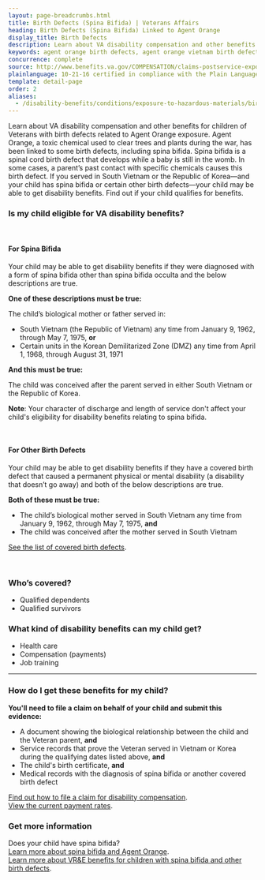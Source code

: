 ```yaml
---
layout: page-breadcrumbs.html
title: Birth Defects (Spina Bifida) | Veterans Affairs
heading: Birth Defects (Spina Bifida) Linked to Agent Orange
display_title: Birth Defects
description: Learn about VA disability compensation and other benefits for children of Veterans with birth defects related to Agent Orange exposure. If you served in South Vietnam or the Republic of Korea, and your child has spina bifida or certain other birth defects, find out if they qualify for benefits.
keywords: agent orange birth defects, agent orange vietnam birth defects, vietnam war birth defects, spina bifida and agent orange, spina bifida agent orange, agent orange birth defects vietnam, agent orange spina bifida, vietnam birth defects
concurrence: complete
source: http://www.benefits.va.gov/COMPENSATION/claims-postservice-exposures-asbestos.asp
plainlanguage: 10-21-16 certified in compliance with the Plain Language Act
template: detail-page
order: 2
aliases:
  - /disability-benefits/conditions/exposure-to-hazardous-materials/birth-defects/
---
```


<div class="va-introtext">

Learn about VA disability compensation and other benefits for children of Veterans with birth defects related to Agent Orange exposure. Agent Orange, a toxic chemical used to clear trees and plants during the war, has been linked to some birth defects, including spina bifida. Spina bifida is a spinal cord birth defect that develops while a baby is still in the womb. In some cases, a parent’s past contact with specific chemicals causes this birth defect. If you served in South Vietnam or the Republic of Korea—and your child has spina bifida or certain other birth defects—your child may be able to get disability benefits. Find out if your child qualifies for benefits.


</div>


<div class="feature" markdown="1">

### Is my child eligible for VA disability benefits?

<br>

#### For Spina Bifida

Your child may be able to get disability benefits if they were diagnosed with a form of spina bifida other than spina bifida occulta and the below descriptions are true.

**One of these descriptions must be true:**

The child’s biological mother or father served in:

- South Vietnam (the Republic of Vietnam) any time from January 9, 1962, through May 7, 1975, **or**
- Certain units in the Korean Demilitarized Zone (DMZ) any time from April 1, 1968, through August 31, 1971

**And this must be true:**

The child was conceived after the parent served in either South Vietnam or the Republic of Korea.

**Note**: Your character of discharge and length of service don't affect your child's eligibility for disability benefits relating to spina bifida.
 
<br>

#### For Other Birth Defects

Your child may be able to get disability benefits if they have a covered birth defect that caused a permanent physical or mental disability (a disability that doesn’t go away) and both of the below descriptions are true.

**Both of these must be true:**
- The child’s biological mother served in South Vietnam any time from January 9, 1962, through May 7, 1975, **and**
- The child was conceived after the mother served in South Vietnam  

[See the list of covered birth defects](https://www.publichealth.va.gov/exposures/agentorange/birth-defects/children-women-vietnam-vets.asp).

<br>

### Who’s covered?

- Qualified dependents
- Qualified survivors

</div>

### What kind of disability benefits can my child get?

-	Health care
-	Compensation (payments)
-	Job training

--------

### How do I get these benefits for my child?


**You'll need to file a claim on behalf of your child and submit this evidence:**
- A document showing the biological relationship between the child and the Veteran parent, **and**
- Service records that prove the Veteran served in Vietnam or Korea during the qualifying dates listed above, **and**
- The child's birth certificate, **and**
- Medical records with the diagnosis of spina bifida or another covered birth defect

[Find out how to file a claim for disability compensation](/disability/how-to-file-claim).</br>
[View the current payment rates](https://www.benefits.va.gov/compensation/sb2017.asp).

### Get more information 

Does your child have spina bifida? <br>
[Learn more about spina bifida and Agent Orange](https://www.publichealth.va.gov/exposures/agentorange/birth-defects/spina-bifida.asp).<br>
[Learn more about VR&E benefits for children with spina bifida and other birth defects](https://www.benefits.va.gov/VOCREHAB/Ben_for_Children_with_Disabilities_Chapter_18.asp).
